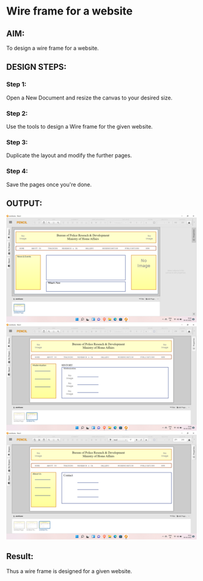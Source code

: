 # Wire frame for a website

## AIM:
To design a wire frame for a website.

## DESIGN STEPS:

### Step 1:
Open a New Document and resize the canvas to your desired size.

### Step 2:
Use the tools to design a Wire frame for the given website.

### Step 3:
Duplicate the layout and modify the further pages.

### Step 4:
Save the pages once you're done.

## OUTPUT:
![OUTPUT](https://github.com/RanjithD18/wireframeproject/blob/main/Screenshot%20(81).png)
![OUTPUT](https://github.com/RanjithD18/wireframeproject/blob/main/Screenshot%20(82).png)
![OUTPUT](https://github.com/RanjithD18/wireframeproject/blob/main/Screenshot%20(84).png)

## Result:
Thus a wire frame is designed for a given website.
